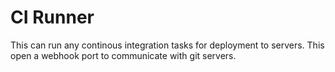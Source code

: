 # CI Runner

This can run any continous integration tasks for deployment to servers. This open a webhook port to communicate with git servers.